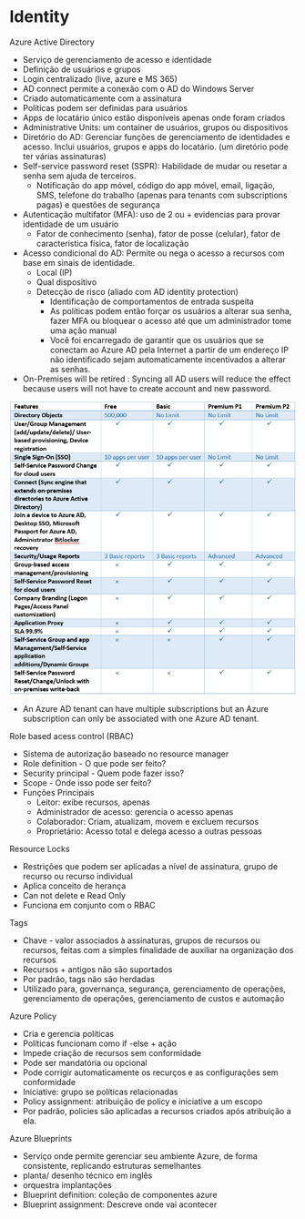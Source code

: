 # Identity

Azure Active Directory

- Serviço de gerenciamento de acesso e identidade
- Definição de usuários e grupos
- Login centralizado (live, azure e MS 365)
- AD connect permite a conexão com o AD do Windows Server
- Criado automaticamente com a assinatura
- Políticas podem ser definidas para usuários
- Apps de locatário único estão disponíveis apenas onde foram criados
- Administrative Units: um container de usuários, grupos ou dispositivos
- Diretório do AD: Gerenciar funções de gerenciamento de identidades e acesso. Inclui usuários, grupos e apps do locatário. (um diretório pode ter várias assinaturas)
- Self-service password reset (SSPR): Habilidade de mudar ou resetar a senha sem ajuda de terceiros.
    - Notificação do app móvel, código do app móvel, email, ligação, SMS, telefone do trabalho (apenas para tenants com subscriptions pagas) e questões de segurança
- Autenticação multifator (MFA): uso de 2 ou + evidencias para provar identidade de um usuário
    - Fator de conhecimento (senha), fator de posse (celular), fator de característica física, fator de localização
- Acesso condicional do AD: Permite ou nega o acesso a recursos com base em sinais de identidade.
    - Local (IP)
    - Qual dispositivo
    - Detecção de risco (aliado com AD identity protection)
        - Identificação de comportamentos de entrada suspeita
        - As políticas podem então forçar os usuários a alterar sua senha, fazer MFA ou bloquear o acesso até que um administrador tome uma ação manual
        - Você foi encarregado de garantir que os usuários que se conectam ao Azure AD pela Internet a partir de um endereço IP não identificado sejam automaticamente incentivados a alterar as senhas.
- On-Premises will be retired : Syncing all AD users will reduce the effect because users will not have to create account and new password.

![Untitled](Identity%20492b555573a247948946ff136d8adf3e/Untitled.png)

- An Azure AD tenant can have multiple subscriptions but an Azure subscription can only be associated with one Azure AD tenant.

Role based acess control (RBAC)

- Sistema de autorização baseado no resource manager
- Role definition - O que pode ser feito?
- Security principal - Quem pode fazer isso?
- Scope - Onde isso pode ser feito?
- Funções Principais
    - Leitor: exibe recursos, apenas
    - Administrador de acesso: gerencia o acesso apenas
    - Colaborador: Criam, atualizam, movem e excluem recursos
    - Proprietário: Acesso total e delega acesso a outras pessoas
    

Resource Locks

- Restrições que podem ser aplicadas a nível de assinatura, grupo de recurso ou recurso individual
- Aplica conceito de herança
- Can not delete e Read Only
- Funciona em conjunto com o RBAC

Tags

- Chave - valor associados à assinaturas, grupos de recursos ou recursos, feitas com a simples finalidade de auxiliar na organização dos recursos
- Recursos  + antigos não são suportados
- Por padrão, tags não são herdadas
- Utilizado para, governança, segurança, gerenciamento de operações, gerenciamento de operações, gerenciamento de custos e automação

Azure Policy

- Cria e gerencia políticas
- Políticas funcionam como if -else + ação
- Impede criação de recursos sem conformidade
- Pode ser mandatória ou opcional
- Pode corrigir automaticamente os recurços e as configurações sem conformidade
- Iniciative: grupo se políticas relacionadas
- Policy assignment: atribuição de policy e iniciative a um escopo
- Por padrão, policies são aplicadas a recursos criados após atribuição a ela.

Azure Blueprints

- Serviço onde permite gerenciar seu ambiente Azure, de forma consistente, replicando estruturas semelhantes
- planta/ desenho técnico em inglês
- orquestra implantações
- Blueprint definition: coleção de componentes azure
- Blueprint assignment: Descreve onde vai acontecer